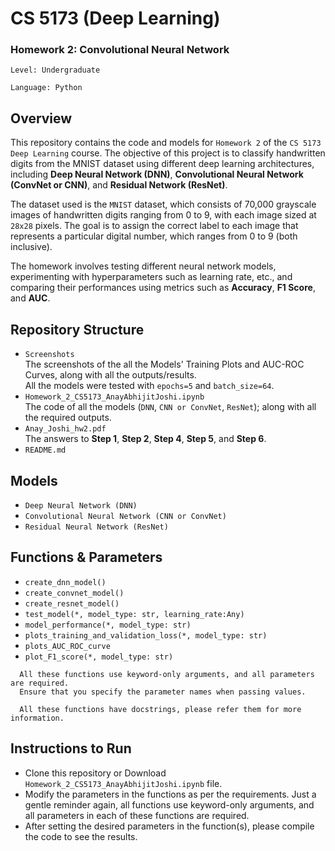 # CS 5173 (Deep Learning) 
### Homework 2: Convolutional Neural Network   
```Level: Undergraduate```  
  
```Language: Python``` 


## Overview
This repository contains the code and models for ```Homework 2``` of the ```CS 5173``` ```Deep Learning``` course. The objective of this project is to classify handwritten digits from the MNIST dataset using different deep learning architectures, including **Deep Neural Network (DNN)**, **Convolutional Neural Network (ConvNet or CNN)**, and **Residual Network (ResNet)**.

The dataset used is the ```MNIST``` dataset, which consists of 70,000 grayscale images of handwritten digits ranging from 0 to 9, with each image sized at ```28x28``` pixels. The goal is to assign the correct label to each image that represents a particular digital number, which ranges from 0 to 9 (both inclusive).

The homework involves testing different neural network models, experimenting with hyperparameters such as learning rate, etc., and comparing their performances using metrics such as **Accuracy**, **F1 Score**, and **AUC**.
 

## Repository Structure  
* ```Screenshots```  
  The screenshots of the all the Models' Training Plots and AUC-ROC Curves, along with all the outputs/results.  
  All the models were tested with ```epochs=5```  and ```batch_size=64```.  
* ```Homework_2_CS5173_AnayAbhijitJoshi.ipynb```  
  The code of all the models (```DNN```, ```CNN or ConvNet```, ```ResNet```); along with all the required outputs.
* ```Anay_Joshi_hw2.pdf```  
  The answers to **Step 1**, **Step 2**, **Step 4**, **Step 5**, and **Step 6**.  
* ```README.md```

## Models  
* ```Deep Neural Network (DNN)```
* ```Convolutional Neural Network (CNN or ConvNet)```  
* ```Residual Neural Network (ResNet)```
  

## Functions & Parameters  
* ```create_dnn_model()```  
* ```create_convnet_model()```  
* ```create_resnet_model()```  
* ```test_model(*, model_type: str, learning_rate:Any)```  
* ```model_performance(*, model_type: str)```
* ```plots_training_and_validation_loss(*, model_type: str)```
* ```plots_AUC_ROC_curve```
* ```plot_F1_score(*, model_type: str)```

``` 
  All these functions use keyword-only arguments, and all parameters are required.
  Ensure that you specify the parameter names when passing values.

  All these functions have docstrings, please refer them for more information.
```
  

## Instructions to Run  
* Clone this repository or Download ``` Homework_2_CS5173_AnayAbhijitJoshi.ipynb ``` file.  
* Modify the parameters in the functions as per the requirements. Just a gentle reminder again, all functions use keyword-only arguments, and all parameters in each of these functions are required.  
* After setting the desired parameters in the function(s), please compile the code to see the results.  
